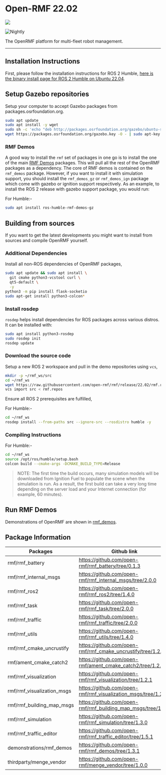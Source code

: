 # Open-RMF 22.02

![](https://github.com/open-rmf/rmf/workflows/build/badge.svg)

![Nightly](https://github.com/open-rmf/rmf/workflows/nightly/badge.svg)

The OpenRMF platform for multi-fleet robot management.

---

## Installation Instructions

First, please follow the installation instructions for ROS 2 Humble,
[here is the binary install page for ROS 2 Humble on Ubuntu 22.04](https://docs.ros.org/en/humble/Installation/Ubuntu-Install-Debians.html).

## Setup Gazebo repositories

Setup your computer to accept Gazebo packages from packages.osrfoundation.org.

```bash
sudo apt update
sudo apt install -y wget
sudo sh -c 'echo "deb http://packages.osrfoundation.org/gazebo/ubuntu-stable `lsb_release -cs` main" > /etc/apt/sources.list.d/gazebo-stable.list'
wget https://packages.osrfoundation.org/gazebo.key -O - | sudo apt-key add -
```

### RMF Demos

A good way to install the `rmf` set of packages in one go is to install the one of the main [RMF Demos](https://github.com/open-rmf/rmf_demos) packages. This will pull all the rest of the OpenRMF packages as a dependency. The core of RMF demos is contained on the `rmf_demos` package. However, if you want to install it with simulation support, you should install the `rmf_demos_gz` or `rmf_demos_ign` package which come with gazebo or ignition support respectively. As an example, to install the ROS 2 release with gazebo support package, you would run:

For Humble:-

```bash
sudo apt install ros-humble-rmf-demos-gz
```

## Building from sources

If you want to get the latest developments you might want to install from sources and compile OpenRMF yourself.

### Additional Dependencies

Install all non-ROS dependencies of OpenRMF packages,

```bash
sudo apt update && sudo apt install \
  git cmake python3-vcstool curl \
  qt5-default \
  -y
python3 -m pip install flask-socketio
sudo apt-get install python3-colcon*
```

### Install rosdep

`rosdep` helps install dependencies for ROS packages across various distros. It can be installed with:

```bash
sudo apt install python3-rosdep
sudo rosdep init
rosdep update
```

### Download the source code

Setup a new ROS 2 workspace and pull in the demo repositories using `vcs`,

```bash
mkdir -p ~/rmf_ws/src
cd ~/rmf_ws
wget https://raw.githubusercontent.com/open-rmf/rmf/release/22.02/rmf.repos
vcs import src < rmf.repos
```

Ensure all ROS 2 prerequisites are fulfilled,

For Humble:-

```bash
cd ~/rmf_ws
rosdep install --from-paths src --ignore-src --rosdistro humble -y
```

### Compiling Instructions

For Humble:-

```bash
cd ~/rmf_ws
source /opt/ros/humble/setup.bash
colcon build --cmake-args -DCMAKE_BUILD_TYPE=Release
```

> NOTE: The first time the build occurs, many simulation models will be downloaded from Ignition Fuel to populate the scene when the simulation is run.
> As a result, the first build can take a very long time depending on the server load and your Internet connection (for example, 60 minutes).

## Run RMF Demos

Demonstrations of OpenRMF are shown in [rmf_demos](https://github.com/open-rmf/rmf_demos/).

## Package Information

| Packages                   | Github link                                                   | Version |
| -------------------------- | ------------------------------------------------------------- | ------- |
| rmf/rmf_battery            | https://github.com/open-rmf/rmf_battery/tree/0.1.3            | 0.1.3   |
| rmf/rmf_internal_msgs      | https://github.com/open-rmf/rmf_internal_msgs/tree/2.0.0      | 2.0.0   |
| rmf/rmf_ros2               | https://github.com/open-rmf/rmf_ros2/tree/1.4.0               | 1.4.0   |
| rmf/rmf_task               | https://github.com/open-rmf/rmf_task/tree/2.0.0               | 2.0.0   |
| rmf/rmf_traffic            | https://github.com/open-rmf/rmf_traffic/tree/2.0.0            | 2.0.0   |
| rmf/rmf_utils              | https://github.com/open-rmf/rmf_utils/tree/1.4.0              | 1.4.0   |
| rmf/rmf_cmake_uncrustify   | https://github.com/open-rmf/rmf_cmake_uncrustify/tree/1.2.0   | 1.2.0   |
| rmf/ament_cmake_catch2     | https://github.com/open-rmf/ament_cmake_catch2/tree/1.2.0     | 1.2.0   |
| rmf/rmf_visualization      | https://github.com/open-rmf/rmf_visualization/tree/1.2.1      | 1.2.1   |
| rmf/rmf_visualization_msgs | https://github.com/open-rmf/rmf_visualization_msgs/tree/1.2.0 | 1.2.0   |
| rmf/rmf_building_map_msgs  | https://github.com/open-rmf/rmf_building_map_msgs/tree/1.2.0  | 1.2.0   |
| rmf/rmf_simulation         | https://github.com/open-rmf/rmf_simulation/tree/1.3.0         | 1.3.0   |
| rmf/rmf_traffic_editor     | https://github.com/open-rmf/rmf_traffic_editor/tree/1.5.1     | 1.5.1   |
| demonstrations/rmf_demos   | https://github.com/open-rmf/rmf_demos/tree/1.3.1              | 1.3.1   |
| thirdparty/menge_vendor    | https://github.com/open-rmf/menge_vendor/tree/1.0.0           | 1.0.0   |
